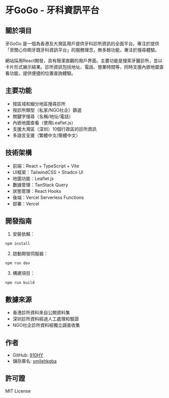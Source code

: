 # 牙GoGo - 牙科資訊平台

## 關於項目
牙GoGo 是一個為香港及大灣區用戶提供牙科診所資訊的全面平台。專注於提供「至關心你啲牙既牙科資訊平台」的服務理念，無多餘功能，專注於搜尋體驗。

網站採用React開發，具有簡潔直觀的用戶界面。主要功能是搜索牙醫診所，並以卡片形式展示結果。診所資訊包括地址、電話、營業時間等，同時支援內嵌地圖查看功能，提供便捷的位置查詢體驗。

## 主要功能
- 按區域和細分地區搜尋診所
- 按診所類型（私家/NGO社企）篩選
- 關鍵字搜尋（名稱/地址/電話）
- 內嵌地圖查看（使用Leaflet.js）
- 支援大灣區（深圳）10個行政區的診所資訊
- 多語言支援（繁體中文/簡體中文）

## 技術架構
- 前端：React + TypeScript + Vite
- UI框架：TailwindCSS + Shadcn UI
- 地圖功能：Leaflet.js
- 數據管理：TanStack Query
- 狀態管理：React Hooks
- 後端：Vercel Serverless Functions
- 部署：Vercel

## 開發指南
1. 安裝依賴：
```
npm install
```

2. 啟動開發伺服器：
```
npm run dev
```

3. 構建項目：
```
npm run build
```

## 數據來源
- 香港診所資料來自公開資料集
- 深圳診所資料經過人工處理和驗證
- NGO社企診所資料經獨立調查收集

## 作者
- GitHub: [910HY](https://github.com/910HY)
- 儲存庫名: [smilehkgba](https://github.com/910HY/smilehkgba)

## 許可證
MIT License